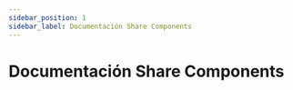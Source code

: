 ```yaml
---
sidebar_position: 1
sidebar_label: Documentación Share Components
---
```


# Documentación Share Components